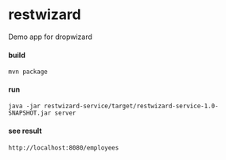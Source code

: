 restwizard
==========

Demo app for dropwizard

#### build
```
mvn package
```

#### run
```
java -jar restwizard-service/target/restwizard-service-1.0-SNAPSHOT.jar server
```

#### see result
```
http://localhost:8080/employees
```
